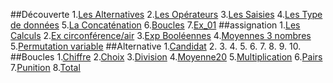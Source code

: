 ##Découverte
1.[Les Alternatives](./decouverte/LesAlternatives.java)
2.[Les Opérateurs](./decouverte/LesOpérateurs.java)
3.[Les Saisies](./decouverte/LesSaisies.java)
4.[Les Type de données](./decouverte/LesTypededonnées.java)
5.[La Concaténation](./decouverte/LaConcaténation.java)
6.[Boucles](./decouverte/Boucles.java)
7.[Ex_01](./decouverte/Ex_01.java)
##assignation
1.[Les Calculs](./assignation/LesCalculs.java)
2.[Ex circonférence/air](./assignation/Excirconférence/air.java)
3.[Exp Booléennes](./assignation/ExpBooléennes.java)
4.[Moyennes 3 nombres](./assignation/Moyennes3nombres.java)
5.[Permutation variable](./assignation/Permutationvariable.java)
##Alternative
1.[Candidat](./assignation/Candidat.java)
2.
3.
4.
5.
6.
7.
8.
9.
10.
##Boucles
1.[Chiffre](./Boucles/Chiffre.java)
2.[Choix](./Boucles/Choix.java)
3.[Division](./Boucles/Division.java)
4.[Moyenne20](./Boucles/Moyenne20.java)
5.[Multiplication](./Boucles/Multiplication.java)
6.[Pairs](./Boucles/Pairs.java)
7.[Punition](./Boucles/Punition.java)
8.[Total](./Boucles/Total.java)
